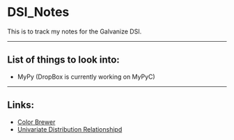 # DSI_Notes
This is to track my notes for the Galvanize DSI.

______________________________________________

## List of things to look into:

* MyPy (DropBox is currently working on MyPyC)

______________________________________________

## Links:

* [Color Brewer](https://colorbrewer2.org/#type=sequential&scheme=BuGn&n=3)
* [Univariate Distribution Relationshipd](http://www.math.wm.edu/~leemis/chart/UDR/UDR.html)
